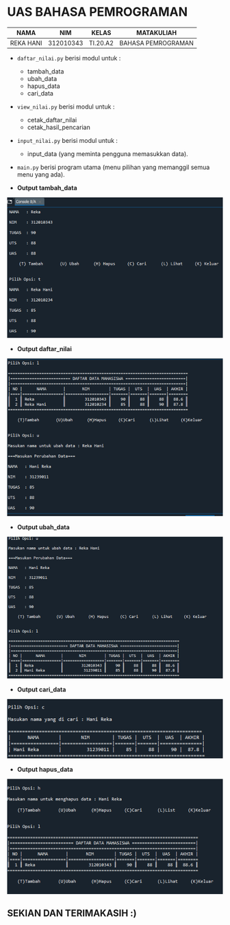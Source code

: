 # UAS BAHASA PEMROGRAMAN

| NAMA | NIM | KELAS | MATAKULIAH |
| -- | --- | ---- | ----------- |
| REKA HANI | 312010343 | TI.20.A2 | BAHASA PEMROGRAMAN |

* ``daftar_nilai.py`` berisi modul untuk  :
    * tambah_data
    * ubah_data
    * hapus_data
    * cari_data 
* ``view_nilai.py`` berisi modul untuk : 
    * cetak_daftar_nilai 
    * cetak_hasil_pencarian
* ``input_nilai.py`` berisi modul untuk :
    * input_data (yang meminta pengguna memasukkan data).
* ``main.py`` berisi program utama (menu pilihan yang memanggil semua menu yang ada).


* **Output tambah_data**

![1.png](/gambar/1.png)

* **Output daftar_nilai**

![2.png](/gambar/2.png)

* **Output ubah_data**

![3.png](/gambar/3.png)

* **Output cari_data**

![4.png](/gambar/4.png)

* **Output hapus_data**

![5.png](/gambar/5.png)

## SEKIAN DAN TERIMAKASIH :)

